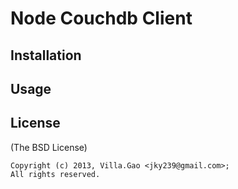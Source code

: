 # Node Couchdb Client

## Installation


## Usage


## License

(The BSD License)

    Copyright (c) 2013, Villa.Gao <jky239@gmail.com>;
    All rights reserved.
